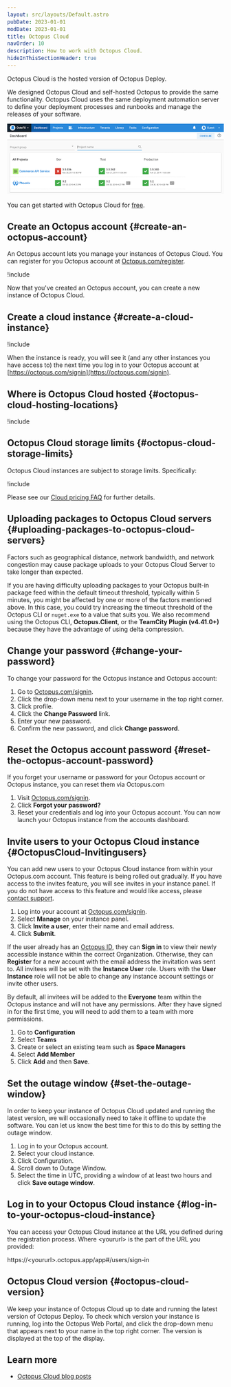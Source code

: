 ```yaml
---
layout: src/layouts/Default.astro
pubDate: 2023-01-01
modDate: 2023-01-01
title: Octopus Cloud
navOrder: 10
description: How to work with Octopus Cloud.
hideInThisSectionHeader: true
---
```


Octopus Cloud is the hosted version of Octopus Deploy.

We designed Octopus Cloud and self-hosted Octopus to provide the same functionality. Octopus Cloud uses the same deployment automation server to define your deployment processes and runbooks and manage the releases of your software.

![Octopus Dashboard](/docs/shared-content/concepts/images/dashboard.png "width=500")

You can get started with Octopus Cloud for [free](https://octopus.com/start/cloud).

## Create an Octopus account {#create-an-octopus-account}

An Octopus account lets you manage your instances of Octopus Cloud. You can register for you Octopus account at [Octopus.com/register](https://Octopus.com/register).

!include <octopus-account>

Now that you've created an Octopus account, you can create a new instance of Octopus Cloud.

## Create a cloud instance {#create-a-cloud-instance}

!include <octopus-cloud-instance>

When the instance is ready, you will see it (and any other instances you have access to) the next time you log in to your Octopus account at [https://octopus.com/signin](https://octopus.com/signin).

## Where is Octopus Cloud hosted {#octopus-cloud-hosting-locations}

!include <octopus-cloud-regions>

## Octopus Cloud storage limits {#octopus-cloud-storage-limits}

Octopus Cloud instances are subject to storage limits. Specifically:

!include <octopus-cloud-storage-limits>

Please see our [Cloud pricing FAQ](https://octopus.com/pricing/faq#are-there-any-storage-limits) for further details.

## Uploading packages to Octopus Cloud servers {#uploading-packages-to-octopus-cloud-servers}

Factors such as geographical distance, network bandwidth, and network congestion may cause package uploads to your Octopus Cloud Server to take longer than expected.

If you are having difficulty uploading packages to your Octopus built-in package feed within the default timeout threshold, typically within 5 minutes, you might be affected by one or more of the factors mentioned above. In this case, you could try increasing the timeout threshold of the Octopus CLI or `nuget.exe` to a value that suits you. We also recommend using the Octopus CLI, **Octopus.Client**, or the **TeamCity Plugin (v4.41.0+)** because they have the advantage of using delta compression.

## Change your password {#change-your-password}

To change your password for the Octopus instance and Octopus account:

1. Go to [Octopus.com/signin](https://Octopus.com/signin).
1. Click the drop-down menu next to your username in the top right corner.
1. Click profile.
1. Click the **Change Password** link.
1. Enter your new password.
1. Confirm the new password, and click **Change password**.

## Reset the Octopus account password {#reset-the-octopus-account-password}

If you forget your username or password for your Octopus account or Octopus instance, you can reset them via Octopus.com

1. Visit [Octopus.com/signin](https://Octopus.com/signin).
1. Click **Forgot your password?**
1. Reset your credentials and log into your Octopus account. You can now launch your Octopus instance from the accounts dashboard.

## Invite users to your Octopus Cloud instance {#OctopusCloud-Invitingusers}

You can add new users to your Octopus Cloud instance from within your Octopus.com account. This feature is being rolled out gradually. If you have access to the invites feature, you will see invites in your instance panel. If you do not have access to this feature and would like access, please [contact support](https://Octopus.com/support).

1. Log into your account at [Octopus.com/signin](https://Octopus.com/signin).
1. Select **Manage** on your instance panel.
1. Click **Invite a user**, enter their name and email address.
1. Click **Submit**.

If the user already has an [Octopus ID](/docs/security/authentication/octopusid-authentication), they can **Sign in** to view their newly accessible instance within the correct Organization. Otherwise, they can **Register** for a new account with the email address the invitation was sent to.  All invitees will be set with the **Instance User** role. Users with the **User Instance** role will not be able to change any instance account settings or invite other users.

By default, all invitees will be added to the **Everyone** team within the Octopus instance and will not have any permissions. After they have signed in for the first time, you will need to add them to a team with more permissions.

1. Go to **Configuration**
1. Select **Teams**
1. Create or select an existing team such as **Space Managers**
1. Select **Add Member**
1. Click **Add** and then **Save**.

## Set the outage window {#set-the-outage-window}

In order to keep your instance of Octopus Cloud updated and running the latest version, we will occasionally need to take it offline to update the software. You can let us know the best time for this to do this by setting the outage window.

1. Log in to your Octopus account.
1. Select your cloud instance.
1. Click Configuration.
1. Scroll down to Outage Window.
1. Select the time in UTC, providing a window of at least two hours and click **Save outage window**.

## Log in to your Octopus Cloud instance {#log-in-to-your-octopus-cloud-instance}

You can access your Octopus Cloud instance at the URL you defined during the registration process. Where \<yoururl\> is the part of the URL you provided:

https://\<yoururl\>.octopus.app/app#/users/sign-in

## Octopus Cloud version {#octopus-cloud-version}

We keep your instance of Octopus Cloud up to date and running the latest version of Octopus Deploy. To check which version your instance is running, log into the Octopus Web Portal, and click the drop-down menu that appears next to your name in the top right corner. The version is displayed at the top of the display.

## Learn more

- [Octopus Cloud blog posts](https://Octopus.com/blog/tag/octopus%20Cloud)
